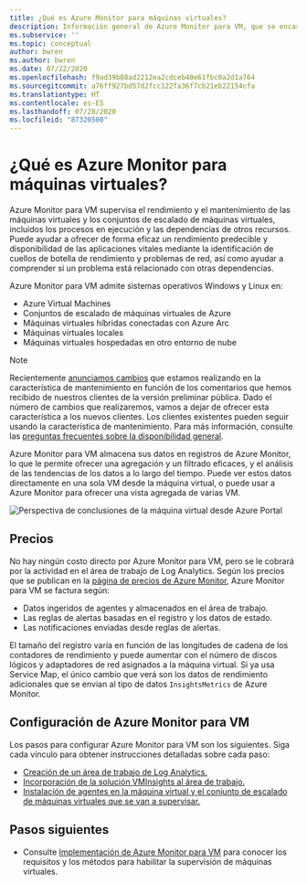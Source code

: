 ```yaml
---
title: ¿Qué es Azure Monitor para máquinas virtuales?
description: Información general de Azure Monitor para VM, que se encarga de supervisar el estado y el rendimiento de las VM de Azure, y detecta y asigna automáticamente los componentes de la aplicación y sus dependencias.
ms.subservice: ''
ms.topic: conceptual
author: bwren
ms.author: bwren
ms.date: 07/22/2020
ms.openlocfilehash: f9ad39b88ad2212ea2cdceb40e61fbc0a2d1a764
ms.sourcegitcommit: a76ff927bd57d2fcc122fa36f7cb21eb22154cfa
ms.translationtype: HT
ms.contentlocale: es-ES
ms.lasthandoff: 07/28/2020
ms.locfileid: "87320500"
---
```

# <a name="what-is-azure-monitor-for-vms"></a>¿Qué es Azure Monitor para máquinas virtuales?

Azure Monitor para VM supervisa el rendimiento y el mantenimiento de las máquinas virtuales y los conjuntos de escalado de máquinas virtuales, incluidos los procesos en ejecución y las dependencias de otros recursos. Puede ayudar a ofrecer de forma eficaz un rendimiento predecible y disponibilidad de las aplicaciones vitales mediante la identificación de cuellos de botella de rendimiento y problemas de red, así como ayudar a comprender si un problema está relacionado con otras dependencias.

Azure Monitor para VM admite sistemas operativos Windows y Linux en:

- Azure Virtual Machines
- Conjuntos de escalado de máquinas virtuales de Azure
- Máquinas virtuales híbridas conectadas con Azure Arc
- Máquinas virtuales locales
- Máquinas virtuales hospedadas en otro entorno de nube
  


>[!NOTE]
>Recientemente [anunciamos cambios](https://azure.microsoft.com/updates/updates-to-azure-monitor-for-virtual-machines-preview-before-general-availability-release/
) que estamos realizando en la característica de mantenimiento en función de los comentarios que hemos recibido de nuestros clientes de la versión preliminar pública. Dado el número de cambios que realizaremos, vamos a dejar de ofrecer esta característica a los nuevos clientes. Los clientes existentes pueden seguir usando la característica de mantenimiento. Para más información, consulte las [preguntas frecuentes sobre la disponibilidad general](vminsights-ga-release-faq.md).  


Azure Monitor para VM almacena sus datos en registros de Azure Monitor, lo que le permite ofrecer una agregación y un filtrado eficaces, y el análisis de las tendencias de los datos a lo largo del tiempo. Puede ver estos datos directamente en una sola VM desde la máquina virtual, o puede usar a Azure Monitor para ofrecer una vista agregada de varias VM.

![Perspectiva de conclusiones de la máquina virtual desde Azure Portal](media/vminsights-overview/vminsights-azmon-directvm.png)


## <a name="pricing"></a>Precios
No hay ningún costo directo por Azure Monitor para VM, pero se le cobrará por la actividad en el área de trabajo de Log Analytics. Según los precios que se publican en la [página de precios de Azure Monitor](https://azure.microsoft.com/pricing/details/monitor/), Azure Monitor para VM se factura según:

- Datos ingeridos de agentes y almacenados en el área de trabajo.
- Las reglas de alertas basadas en el registro y los datos de estado.
- Las notificaciones enviadas desde reglas de alertas.

El tamaño del registro varía en función de las longitudes de cadena de los contadores de rendimiento y puede aumentar con el número de discos lógicos y adaptadores de red asignados a la máquina virtual. Si ya usa Service Map, el único cambio que verá son los datos de rendimiento adicionales que se envían al tipo de datos `InsightsMetrics` de Azure Monitor.


## <a name="configuring-azure-monitor-for-vms"></a>Configuración de Azure Monitor para VM
Los pasos para configurar Azure Monitor para VM son los siguientes. Siga cada vínculo para obtener instrucciones detalladas sobre cada paso:

- [Creación de un área de trabajo de Log Analytics.](vminsights-configure-workspace.md#create-log-analytics-workspace)
- [Incorporación de la solución VMInsights al área de trabajo.](vminsights-configure-workspace.md#add-vminsights-solution-to-workspace)
- [Instalación de agentes en la máquina virtual y el conjunto de escalado de máquinas virtuales que se van a supervisar.](vminsights-enable-overview.md)



## <a name="next-steps"></a>Pasos siguientes

- Consulte [Implementación de Azure Monitor para VM](vminsights-enable-overview.md) para conocer los requisitos y los métodos para habilitar la supervisión de máquinas virtuales.

